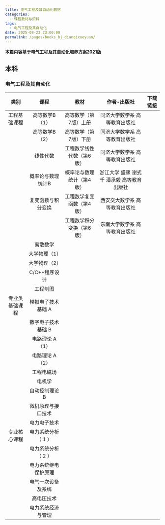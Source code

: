 ```yaml
---
title: 电气工程及其自动化教材
categories: 
  - 课程教材与资料
tags: 
  - 电气工程及其自动化
date: 2025-08-23 23:00:00
permalink: /pages/books_bj_dianqixueyuan/
---
```



**本篇内容基于[电气工程及其自动化培养方案2021版](培养方案.pdf)**

## 本科

### 电气工程及其自动化

| 类别      | 课程           | 教材            | 作者-出版社                  | 下载链接 |
|:-------:|:------------:|:-------------:|:-----------------------:|:----:|
| 工程基础课程  | 高等数学B（1）     | 高等数学（第7版）上册   | 同济大学数学系 高等教育出版社         |      |
|         | 高等数学B（2）     | 高等数学（第7版）下册   | 同济大学数学系 高等教育出版社         |      |
|         | 线性代数         | 工程数学线性代数（第6版） | 同济大学数学系 高等教育出版社         |      |
|         | 概率论与数理统计B    | 概率论与数理统计（第4版） | 浙江大学 盛骤 谢式千 潘承毅 高等教育出版社 |      |
|         | 复变函数与积分变换    | 工程数学复变函数（第4版） | 西安交大数学系 高等教育出版社         |      |
|         |              | 工程数学积分变换（第6版） | 东南大学数学系 高等教育出版社         |      |
|         | 离散数学         |               |                         |      |
|         | 大学物理（1）      |               |                         |      |
|         | 大学物理（2）      |               |                         |      |
|         | C/C++程序设计    |               |                         |      |
|         | 工程制图         |               |                         |      |
| 专业类基础课程 | 模拟电子技术基础 A   |               |                         |      |
|         | 数字电子技术基础 B   |               |                         |      |
|         | 电路理论 A（1）    |               |                         |      |
|         | 电路理论 A（2）    |               |                         |      |
|         | 工程电磁场        |               |                         |      |
|         | 电机学          |               |                         |      |
|         | 自动控制理论 B     |               |                         |      |
|         | 微机原理与接口技术    |               |                         |      |
|         | 电力电子技术       |               |                         |      |
| 专业核心课程  | 电力系统分析 （ 1 ） |               |                         |      |
|         | 电力系统分析 （ 2 ） |               |                         |      |
|         | 电力系统继电保护原理   |               |                         |      |
|         | 电气一次设备及系统    |               |                         |      |
|         | 高电压技术        |               |                         |      |
|         | 电力系统经济与管理    |               |                         |      |

